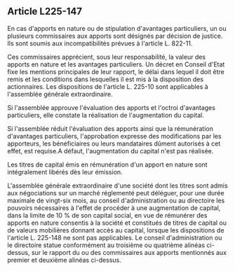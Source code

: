 Article L225-147
----
En cas d'apports en nature ou de stipulation d'avantages particuliers, un ou
plusieurs commissaires aux apports sont désignés par décision de justice. Ils
sont soumis aux incompatibilités prévues à l'article L. 822-11.

Ces commissaires apprécient, sous leur responsabilité, la valeur des apports en
nature et les avantages particuliers. Un décret en Conseil d'Etat fixe les
mentions principales de leur rapport, le délai dans lequel il doit être remis et
les conditions dans lesquelles il est mis à la disposition des actionnaires. Les
dispositions de l'article L. 225-10 sont applicables à l'assemblée générale
extraordinaire.

Si l'assemblée approuve l'évaluation des apports et l'octroi d'avantages
particuliers, elle constate la réalisation de l'augmentation du capital.

Si l'assemblée réduit l'évaluation des apports ainsi que la rémunération
d'avantages particuliers, l'approbation expresse des modifications par les
apporteurs, les bénéficiaires ou leurs mandataires dûment autorisés à cet effet,
est requise.A défaut, l'augmentation du capital n'est pas réalisée.

Les titres de capital émis en rémunération d'un apport en nature sont
intégralement libérés dès leur émission.

L'assemblée générale extraordinaire d'une société dont les titres sont admis aux
négociations sur un marché réglementé peut déléguer, pour une durée maximale de
vingt-six mois, au conseil d'administration ou au directoire les pouvoirs
nécessaires à l'effet de procéder à une augmentation de capital, dans la limite
de 10 % de son capital social, en vue de rémunérer des apports en nature
consentis à la société et constitués de titres de capital ou de valeurs
mobilières donnant accès au capital, lorsque les dispositions de l'article L.
225-148 ne sont pas applicables. Le conseil d'administration ou le directoire
statue conformément au troisième ou quatrième alinéas ci-dessus, sur le rapport
du ou des commissaires aux apports mentionnés aux premier et deuxième alinéas
ci-dessus.
